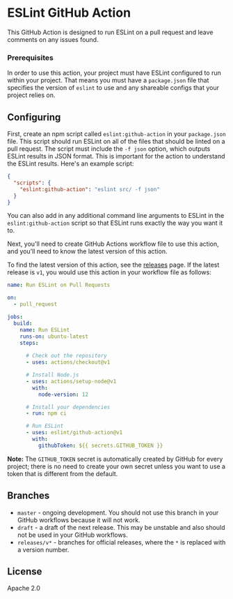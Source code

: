# ESLint GitHub Action

This GitHub Action is designed to run ESLint on a pull request and leave comments on any issues found.

### Prerequisites

In order to use this action, your project must have ESLint configured to run within your project. That means you must have a `package.json` file that specifies the version of `eslint` to use and any shareable configs that your project relies on.

## Configuring

First, create an npm script called `eslint:github-action` in your `package.json` file. This script should run ESLint on all of the files that should be linted on a pull request. The script must include the `-f json` option, which outputs ESLint results in JSON format. This is important for the action to understand the ESLint results. Here's an example script:

```json
{
  "scripts": {
    "eslint:github-action": "eslint src/ -f json"
  }
}
```

You can also add in any additional command line arguments to ESLint in the `eslint:github-action` script so that ESLint runs exactly the way you want it to.

Next, you'll need to create GitHub Actions workflow file to use this action, and you'll need to know the latest version of this action.

To find the latest version of this action, see the [releases](https://github.com/eslint/github-action/releases) page. If the latest release is `v1`, you would use this action in your workflow file as follows:

```yaml
name: Run ESLint on Pull Requests

on:
  - pull_request

jobs:
  build:
    name: Run ESLint
    runs-on: ubuntu-latest
    steps:
      
      # Check out the repository
      - uses: actions/checkout@v1

      # Install Node.js
      - uses: actions/setup-node@v1
        with:
          node-version: 12

      # Install your dependencies
      - run: npm ci

      # Run ESLint
      - uses: eslint/github-action@v1
        with:
          githubToken: ${{ secrets.GITHUB_TOKEN }}
```

**Note:** The `GITHUB_TOKEN` secret is automatically created by GitHub for every project; there is no need to create your own secret unless you want to use a token that is different from the default.

## Branches

* `master` - ongoing development. You should not use this branch in your GitHub workflows because it will not work.
* `draft` - a draft of the next release. This may be unstable and also should not be used in your GitHub workflows.
* `releases/v*` - branches for official releases, where the `*` is replaced with a version number.

## License

Apache 2.0
